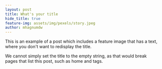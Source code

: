 ```yaml
---
layout: post
title: What's your title
hide_title: true
feature-img: assets/img/pexels/story.jpeg
author: mhagnumdw
---
```


This is an example of a post which includes a feature image that has a
text, where you don't want to redisplay the title.

We cannot simply set the title to the empty string, as that would
break pages that list this post, such as home and tags.



